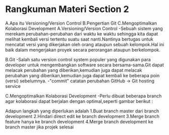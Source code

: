 # Rangkuman Materi Section 2
A.Apa itu Versioning/Version Control
B.Pengertian Git
C.Mengoptimalkan Kolaborasi Development
A.Versioning/Version Control
-Sebuah sistem yang merekam perubahan-perubahan dari waktu ke waktu sehingga kita dapat melihat kembali versi tertentu suatu saat nanti.Nantinya bertugas untuk mencatat versi yang dikerjakan oleh orang ataupun sebuah kelompok.Hal ini baik dalam mengerjakan proyek secara perorangan ataupun berkelompok.

B.Git 
-Salah satu version control system populer yang digunakan para developer untuk mengembangkan software secara bersama-sama.Git dapat melacak perubahan yang diberikan,kemudian juga dapat melacak perubahan yang diberikan,kemudian juga dapat kembali ke beberapa poin (versi) sebelumnya.
-"commit" catatan perubahan GitHub -> Git hosting service

C.Mengoptimalkan Kolaborasi Development
-Perlu dibuat beberapa branch agar kolaborasi dapat berjalan dengan optimal,seperti gambar berikut :
 


Adapun langkah yang diperlukan adalah
1.Buat branch master dari branch development
2.Hindari direct edit ke branch development
3.Merge branch feature hanya ke branch development
4.Merge branch development ke branch master jika projek selesai

